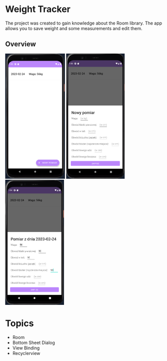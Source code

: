 # Weight Tracker
The project was created to gain knowledge about the Room library. The app allows you to save weight and some measurements and edit them.

## Overview
<p float="left">
  <img src="./assets/Screenshot_1.png" height=400>
  <img src="./assets/Screenshot_2.png" height=400>
  <img src="./assets/Screenshot_3.png" height=400>
</p>

# Topics
- Room
- Bottom Sheet Dialog
- View Binding
- Recyclerview